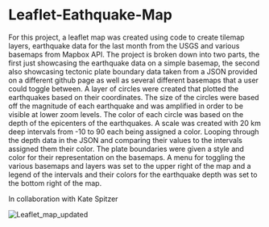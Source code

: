# Leaflet-Eathquake-Map

For this project, a leaflet map was created using code to create tilemap layers, earthquake data for the last month from the USGS and various basemaps from Mapbox API.  The project is broken down into two parts, the first just showcasing the earthquake data on a simple basemap, the second also showcasing tectonic plate boundary data taken from a JSON provided on a different github page as well as several different basemaps that a user could toggle between.  A layer of circles were created that plotted the earthquakes based on their coordinates.  The size of the circles were based off the magnitude of each earthquake and was amplified in order to be visible at lower zoom levels.  The color of each circle was based on the depth of the epicenters of the earthquakes.  A scale was created with 20 km deep intervals from -10 to 90 each being assigned a color.  Looping through the depth data in the JSON and comparing their values to the intervals assigned them their color.  The plate boundaries were given a style and color for their representation on the basemaps.  A menu for toggling the various basemaps and layers was set to the upper right of the map and a legend of the intervals and their colors for the earthquake depth was set to the bottom right of the map.

In collaboration with Kate Spitzer


![Leaflet_map_updated](https://user-images.githubusercontent.com/65049133/121833027-4d518380-cc80-11eb-9d71-cfce9b050439.png)
